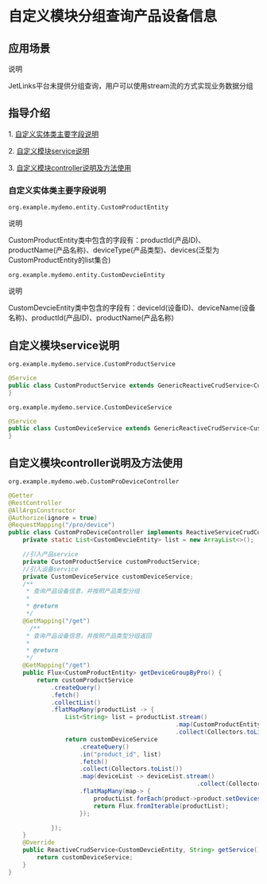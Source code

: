 # 自定义模块分组查询产品设备信息

## 应用场景

<div class='explanation primary'>
  <p class='explanation-title-warp'>
    <span class='iconfont icon-bangzhu explanation-icon'></span>
    <span class='explanation-title font-weight'>说明</span>
  </p>
    JetLinks平台未提供分组查询，用户可以使用stream流的方式实现业务数据分组
</div>

## 指导介绍

  <p>1. <a href="/dev-guide/custom-group-query-device.html#自定义实体类主要字段说明">自定义实体类主要字段说明</a></p>
  <p>2. <a href="/dev-guide/custom-group-query-device.html#自定义模块service说明">自定义模块service说明</a></p>
  <p>3. <a href="/dev-guide/custom-group-query-device.html#自定义模块controller说明及方法使用">自定义模块controller说明及方法使用</a></p>




### 自定义实体类主要字段说明

`org.example.mydemo.entity.CustomProductEntity`

<div class='explanation primary'>
  <p class='explanation-title-warp'>
    <span class='iconfont icon-bangzhu explanation-icon'></span>
    <span class='explanation-title font-weight'>说明</span>
  </p>
CustomProductEntity类中包含的字段有：productId(产品ID)、productName(产品名称)、deviceType(产品类型)、devices(泛型为CustomProductEntity的list集合)
</div>

`org.example.mydemo.entity.CustomDevcieEntity`

<div class='explanation primary'>
  <p class='explanation-title-warp'>
    <span class='iconfont icon-bangzhu explanation-icon'></span>
    <span class='explanation-title font-weight'>说明</span>
  </p>
CustomDevcieEntity类中包含的字段有：deviceId(设备ID)、deviceName(设备名称)、productId(产品ID)、productName(产品名称)
</div>




## 自定义模块service说明

`org.example.mydemo.service.CustomProductService`

```java
@Service
public class CustomProductService extends GenericReactiveCrudService<CustomProductEntity,String> {
}
```

`org.example.mydemo.service.CustomDeviceService`

```java
@Service
public class CustomDeviceService extends GenericReactiveCrudService<CustomDevcieEntity,String> {
}
```

## 自定义模块controller说明及方法使用

`org.example.mydemo.web.CustomProDeviceController`

```java
@Getter
@RestController
@AllArgsConstructor
@Authorize(ignore = true)
@RequestMapping("/pro/device")
public class CustomProDeviceController implements ReactiveServiceCrudController {
    private static List<CustomDevcieEntity> list = new ArrayList<>();

    //引入产品service
    private CustomProductService customProductService;
    //引入设备service
    private CustomDeviceService customDeviceService;
    /**
     * 查询产品设备信息，并按照产品类型分组
     *
     * @return
     */
    @GetMapping("/get")
      /**
     * 查询产品设备信息，并按照产品类型分组返回
     *
     * @return
     */
    @GetMapping("/get")
    public Flux<CustomProductEntity> getDeviceGroupByPro() {
        return customProductService
            .createQuery()
            .fetch()
            .collectList()
            .flatMapMany(productList -> {
                List<String> list = productList.stream()
                                               .map(CustomProductEntity::getProductId)
                                               .collect(Collectors.toList());
                return customDeviceService
                    .createQuery()
                    .in("product_id", list)
                    .fetch()
                    .collect(Collectors.toList())
                    .map(deviceList -> deviceList.stream()
                                                     .collect(Collectors.groupingBy(CustomDevcieEntity::getProductId)))
                    .flatMapMany(map-> {
                        productList.forEach(product->product.setDevices(map.get(product.getProductId())));
                        return Flux.fromIterable(productList);
                    });

            });
    }
    @Override
    public ReactiveCrudService<CustomDevcieEntity, String> getService() {
        return customDeviceService;
    }
}
```

